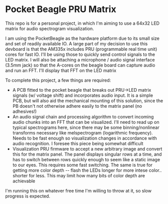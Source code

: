 # Pocket Beagle PRU Matrix

This repo is for a personal project, in which I'm aiming to use a 64x32 LED matrix for audio spectrogram visualization. 

I am using the PocketBeagle as the hardware platform due to its small size and set of readily available IO. A large part of my decision to use this devboard is that the AM335x includes PRU (programmable real time unit) cores for fast IO. I'll be using those to quickly send control signals to the LED matrix. I will also be attaching a microphone / audio signal interface (3.5mm jack) so that the A-cores on the beagle board can capture audio and run an FFT. I'll display that FFT on the LED matrix

To complete this project, a few things are required:
* A PCB fitted to the pocket beagle that breaks out PRU->LED matrix signals (w/ voltage shift) and incorporates audio input. It is a simple PCB, but will also aid the mechanical mounting of this solution, since the PB doesn't not otherwise adhere easily to the matrix panel (no adhesives!)
* An audio signal chain and processing algorithm to convert incoming audio chunks into an FFT that can be visualized. I'll need to read up on typical spectrograms here, since there may be some binning/nonlinear transforms necessary like melspectrogram (logarithmic frequency). Needs to be fast enough so visualization changes in accordance with audio recognition. I foresee this piece being somewhat difficult
* Visualization PRU firmware to accept a new arbitrary image and convert this for the matrix panel. The panel displays singular rows at a time, and has to switch between rows quickly enough to seem like a static image to our eyes. This requires some fast switching. The same is true for getting more color depth -- flash the LEDs longer for more intese color.. shorter for less. This may limit how many bits of color depth are achievable
  
I'm running this on whatever free time I'm willing to throw at it, so slow progress is expected. 
